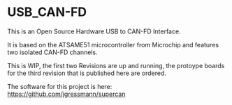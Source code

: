 # USB_CAN-FD

This is an Open Source Hardware USB to CAN-FD Interface.

It is based on the ATSAME51 microcontroller from Microchip and features two isolated CAN-FD channels.

This is WIP, the first two Revisions are up and running, the protoype boards for the third revision
that is published here are ordered.

The software for this project is here: https://github.com/jgressmann/supercan
